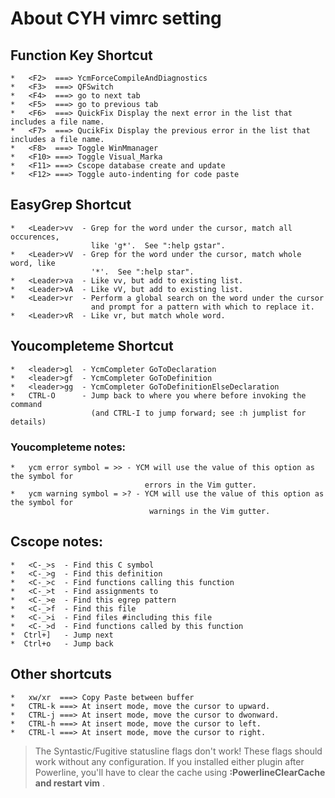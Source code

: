# About CYH vimrc setting

## Function Key Shortcut
    *   <F2>  ===> YcmForceCompileAndDiagnostics
    *   <F3>  ===> QFSwitch
    *   <F4>  ===> go to next tab
    *   <F5>  ===> go to previous tab
    *   <F6>  ===> QuickFix Display the next error in the list that includes a file name.
    *   <F7>  ===> QucikFix Display the previous error in the list that includes a file name.
    *   <F8>  ===> Toggle WinMmanager
    *   <F10> ===> Toggle Visual_Marka
    *   <F11> ===> Cscope database create and update
    *   <F12> ===> Toggle auto-indenting for code paste

## EasyGrep Shortcut
    *   <Leader>vv  - Grep for the word under the cursor, match all occurences,
                      like 'g*'.  See ":help gstar".
    *   <Leader>vV  - Grep for the word under the cursor, match whole word, like
                      '*'.  See ":help star".
    *   <Leader>va  - Like vv, but add to existing list.
    *   <Leader>vA  - Like vV, but add to existing list.
    *   <Leader>vr  - Perform a global search on the word under the cursor
                      and prompt for a pattern with which to replace it.
    *   <Leader>vR  - Like vr, but match whole word.

## Youcompleteme Shortcut
    *   <leader>gl  - YcmCompleter GoToDeclaration
    *   <leader>gf  - YcmCompleter GoToDefinition
    *   <leader>gg  - YcmCompleter GoToDefinitionElseDeclaration
    *   CTRL-O      - Jump back to where you where before invoking the command
                      (and CTRL-I to jump forward; see :h jumplist for details)
### Youcompleteme notes:
    *   ycm error symbol = >> - YCM will use the value of this option as the symbol for
                                  errors in the Vim gutter.
    *   ycm warning symbol = >? - YCM will use the value of this option as the symbol for
                                   warnings in the Vim gutter.

## Cscope notes:
    *   <C-_>s  - Find this C symbol
    *   <C-_>g  - Find this definition
    *   <C-_>c  - Find functions calling this function
    *   <C-_>t  - Find assignments to
    *   <C-_>e  - Find this egrep pattern
    *   <C-_>f  - Find this file
    *   <C-_>i  - Find files #including this file
    *   <C-_>d  - Find functions called by this function
    *  Ctrl+]   - Jump next
    *  Ctrl+o   - Jump back

## Other shortcuts
    *   xw/xr  ===> Copy Paste between buffer
    *   CTRL-k ===> At insert mode, move the cursor to upward.
    *   CTRL-j ===> At insert mode, move the cursor to dwonward.
    *   CTRL-h ===> At insert mode, move the cursor to left.
    *   CTRL-l ===> At insert mode, move the cursor to right.
>The Syntastic/Fugitive statusline flags don't work! These flags should work without any configuration.
>If you installed either plugin after Powerline, you'll have to clear the cache using **:PowerlineClearCache and restart vim** .
